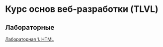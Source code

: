 # Курс основ веб-разработки (TLVL)

## Лабораторные
[Лабораторная 1. HTML](https://github.com/dfisun/webdev-f2019/blob/master/labs/lab1_html.md)
